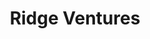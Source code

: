 ---
layout: firm_page
title: "Ridge Ventures"
id: "ridge.vc"
permalink: "/ridgeventuresridge.vc/"
website: "https://ridge.vc"
offices: "San Francisco (United States)"
investment_stages: "Seed, Series A"
portfolio_companies: "Discord, Fastly, Braze, Krux, MaintainX, Loop, Ontic, lightyear, Horizon3.ai, JumpCloud, Rafay, Ketch, Habu, Safe Graph, Rewind, Productiv, InCountry, Smartling, Sama, Reach Security, Chord, OfferFit, Channel99, Bolt, Zipline, Medal, Near Space Labs, Archera, Grabango, Spectrum Labs, Yesware, Uplift, Espresa, Arya, Streamline, Upwave, Theom, Wiremock"
portfolio_link: "https://ridge.vc/ridge-portfolio/"
investment_markets: "Software"
founded_year: "2007"
description: "Ridge Ventures is an early-stage venture capital fund investing in experienced founders redefining how the world uses software. They focus on late Seed and early Series A investments, prioritizing character and shared passion with founders. Their investment strategy emphasizes revenue-focused growth and building strong customer connections."
linkedin: "https://www.linkedin.com/company/2348271/"
twitter: "https://twitter.com/ridgevc"
instagram: ""
team_page: "https://ridge.vc/ridge-team/"
investor_type: "Venture Capital"
crunchbase: "https://www.crunchbase.com/organization/ridge-ventures"
pitchbook: "https://pitchbook.com/profiles/investor/10357-03"

# SEO Optimization
meta_title: "Ridge Ventures - VC Firm - projectstartups.com"
meta_description: "Ridge Ventures, Ridge Ventures is an early-stage venture capital fund investing in experienced founders redefining how the world uses software. They focus on late See..."
meta_keywords: "Ridge Ventures, Software, VC firm, venture capital, startup investor, projectstartups.com"
canonical_url: "https://vc.projectstartups.com/ridgeventuresridge.vc/"
---